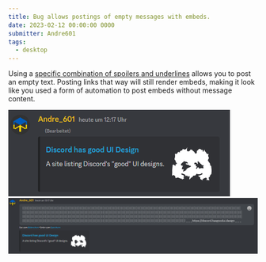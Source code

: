 ```yaml
---
title: Bug allows postings of empty messages with embeds.
date: 2023-02-12 00:00:00 0000
submitter: Andre601
tags:
  - desktop
---
```


Using a [specific combination of spoilers and underlines](https://pastebin.com/NLxd4pg0) allows you to post an empty text. Posting links that way will still render embeds, making it look like you used a form of automation to post embeds without message content.

![Embed issue showcase](/assets/images/link-embed-bug/embed-bug.jpg "A message where the content (A link) is not visible, yet the embed is still rendered.")
![Embed issue text](/assets/images/link-embed-bug/embed-bug-showcase.jpg "The text used to create the bugged messages. It's a collection of | and at the end a few _ with the text in it.")

